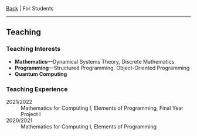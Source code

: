 [Back](/index.md) | For Students
* * *

## Teaching
### Teaching Interests
- **Mathematics**&mdash;Dynamical Systems Theory, Discrete Mathematics
- **Programming**&mdash;Structured Programming, Object-Oriented Programming
- **Quantum Computing**

### Teaching Experience
<dl>
<dt>2021/2022</dt>
  <dd>Mathematics for Computing I, Elements of Programming, Final Year Project I</dd>
<dt>2020/2021</dt>
  <dd>Mathematics for Computing I, Elements of Programming</dd>
</dl>
